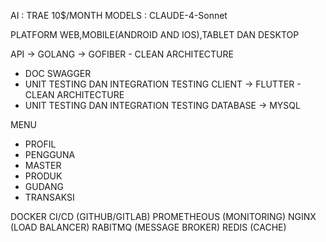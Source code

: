 AI : TRAE 10$/MONTH 
MODELS : CLAUDE-4-Sonnet

PLATFORM WEB,MOBILE(ANDROID AND IOS),TABLET DAN DESKTOP
 
API -> GOLANG -> GOFIBER - CLEAN ARCHITECTURE
- DOC SWAGGER
- UNIT TESTING DAN INTEGRATION TESTING
CLIENT -> FLUTTER - CLEAN ARCHITECTURE
- UNIT TESTING DAN INTEGRATION TESTING
DATABASE -> MYSQL

MENU 
- PROFIL
- PENGGUNA 
- MASTER
 - PRODUK
 - GUDANG 
- TRANSAKSI

DOCKER 
CI/CD (GITHUB/GITLAB)
PROMETHEOUS (MONITORING)
NGINX (LOAD BALANCER)
RABITMQ (MESSAGE BROKER) 
REDIS (CACHE)
